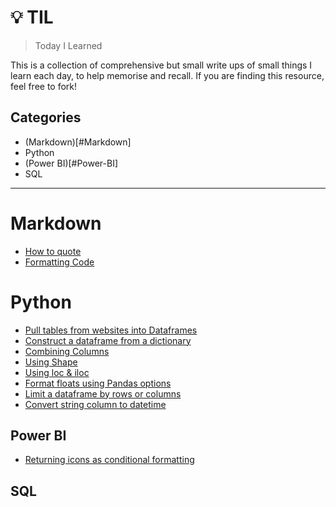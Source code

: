 # :bulb: TIL
> Today I Learned

This is a collection of comprehensive but small write ups of small things I learn each day, to help memorise and recall. If you are finding this resource, feel free to fork!  

## **Categories**

- (Markdown)[#Markdown]
- Python
- (Power BI)[#Power-BI]
- SQL
---

# **Markdown**

- [How to quote](Markdown/quote.md)
- [Formatting Code](Markdown/formatting_code.md)

# **Python**

- [Pull tables from websites into Dataframes](Pandas/pull_table_from_webpage.md)
- [Construct a dataframe from a dictionary](Pandas/construct_dataframe_from_dictionary.md)
- [Combining Columns](Pandas/combining_columns.md)
- [Using Shape](Pandas/dataframe_shape.md)
- [Using loc & iloc](Pandas/using_loc.md)
- [Format floats using Pandas options](Pandas/float_display_format.md)
- [Limit a dataframe by rows or columns](Pandas/restrict_dataframe_by_rows_columns.md)
- [Convert string column to datetime](Pandas/convert_column_to_datetime.md)

## Power BI

- [Returning icons as conditional formatting](PowerBI/returning_icons.md)


## **SQL**
